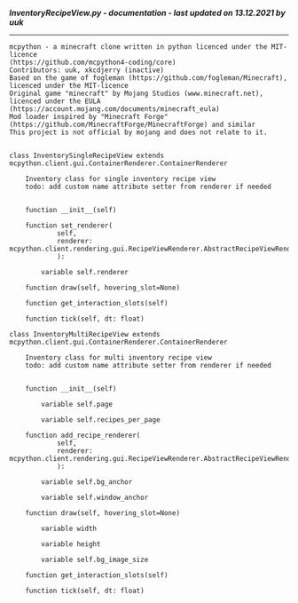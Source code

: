 ***InventoryRecipeView.py - documentation - last updated on 13.12.2021 by uuk***
___

    mcpython - a minecraft clone written in python licenced under the MIT-licence 
    (https://github.com/mcpython4-coding/core)
    Contributors: uuk, xkcdjerry (inactive)
    Based on the game of fogleman (https://github.com/fogleman/Minecraft), licenced under the MIT-licence
    Original game "minecraft" by Mojang Studios (www.minecraft.net), licenced under the EULA
    (https://account.mojang.com/documents/minecraft_eula)
    Mod loader inspired by "Minecraft Forge" (https://github.com/MinecraftForge/MinecraftForge) and similar
    This project is not official by mojang and does not relate to it.


    class InventorySingleRecipeView extends  mcpython.client.gui.ContainerRenderer.ContainerRenderer 
        
        Inventory class for single inventory recipe view
        todo: add custom name attribute setter from renderer if needed


        function __init__(self)

        function set_renderer(
                self,
                renderer: mcpython.client.rendering.gui.RecipeViewRenderer.AbstractRecipeViewRenderer,
                ):

            variable self.renderer

        function draw(self, hovering_slot=None)

        function get_interaction_slots(self)

        function tick(self, dt: float)

    class InventoryMultiRecipeView extends mcpython.client.gui.ContainerRenderer.ContainerRenderer
        
        Inventory class for multi inventory recipe view
        todo: add custom name attribute setter from renderer if needed


        function __init__(self)

            variable self.page

            variable self.recipes_per_page

        function add_recipe_renderer(
                self,
                renderer: mcpython.client.rendering.gui.RecipeViewRenderer.AbstractRecipeViewRenderer,
                ):

            variable self.bg_anchor

            variable self.window_anchor

        function draw(self, hovering_slot=None)

            variable width

            variable height

            variable self.bg_image_size

        function get_interaction_slots(self)

        function tick(self, dt: float)